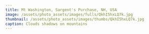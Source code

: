 ```yaml
---
title: Mt Washington, Sargent's Purchase, NH, USA
image: /assets/photo_assets/images/fulls/QkhI5hxLQ7k.jpg
thumbnail: /assets/photo_assets/images/thumbs/QkhI5hxLQ7k.jpg
caption: Clouds shadows on mountains
---
```

